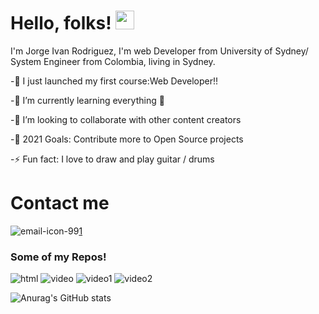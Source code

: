 # Hello, folks! <img src="https://raw.githubusercontent.com/MartinHeinz/MartinHeinz/master/wave.gif" width="30px">


I'm Jorge Ivan Rodriguez, I'm web Developer from University of Sydney/ System Engineer from Colombia, living in Sydney.





-🔭 I just launched my first course:Web Developer!!

-🌱 I’m currently learning everything 🤣

-👯 I’m looking to collaborate with other content creators

-🥅 2021 Goals: Contribute more to Open Source projects

-⚡ Fun fact: I love to draw and play guitar / drums




# Contact me 




![email-icon-99](https://user-images.githubusercontent.com/83906297/134442958-cea11a27-ed71-4dac-bab1-dffa026f0631.png=200x200)[1]



[1]:(mailto:ivany9@gmail.com)



### Some of my Repos!








![html](https://user-images.githubusercontent.com/83906297/134440669-4c8ef9b5-1377-4bb2-83d4-783156270921.gif)
![video](https://user-images.githubusercontent.com/83906297/134440681-4202688a-1d63-4cf7-bbeb-77fb52cb19cb.gif)
![video1](https://user-images.githubusercontent.com/83906297/134440690-f71d9c69-20ca-46b1-9cf4-64f6e1cc82c3.gif)
![video2](https://user-images.githubusercontent.com/83906297/134440692-c88f1c28-d8a7-4fc1-beb3-da6766bf4ce0.gif)




![Anurag's GitHub stats](https://github-readme-stats.vercel.app/api?username=ivany9&show_icons=true&theme=radical)

